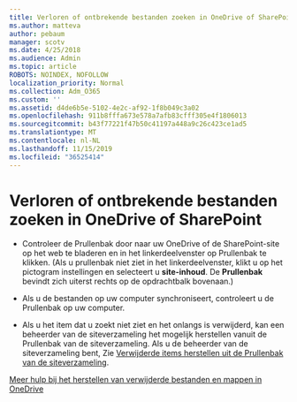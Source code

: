 ```yaml
---
title: Verloren of ontbrekende bestanden zoeken in OneDrive of SharePoint
ms.author: matteva
author: pebaum
manager: scotv
ms.date: 4/25/2018
ms.audience: Admin
ms.topic: article
ROBOTS: NOINDEX, NOFOLLOW
localization_priority: Normal
ms.collection: Adm_O365
ms.custom: ''
ms.assetid: d4de6b5e-5102-4e2c-af92-1f8b049c3a02
ms.openlocfilehash: 911b8fffa673e578a7afb83cfff305e4f1806013
ms.sourcegitcommit: b43f77221f47b50c41197a448a9c26c423ce1ad5
ms.translationtype: MT
ms.contentlocale: nl-NL
ms.lasthandoff: 11/15/2019
ms.locfileid: "36525414"
---
```

# <a name="find-lost-or-missing-files-in-onedrive-or-sharepoint"></a>Verloren of ontbrekende bestanden zoeken in OneDrive of SharePoint

- Controleer de Prullenbak door naar uw OneDrive of de SharePoint-site op het web te bladeren en in het linkerdeelvenster op Prullenbak te klikken. (Als u prullenbak niet ziet in het linkerdeelvenster, klikt u op het pictogram instellingen en selecteert u **site-inhoud**. De **Prullenbak** bevindt zich uiterst rechts op de opdrachtbalk bovenaan.) 
    
- Als u de bestanden op uw computer synchroniseert, controleert u de Prullenbak op uw computer. 
    
- Als u het item dat u zoekt niet ziet en het onlangs is verwijderd, kan een beheerder van de siteverzameling het mogelijk herstellen vanuit de Prullenbak van de siteverzameling. Als u de beheerder van de siteverzameling bent, Zie [Verwijderde items herstellen uit de Prullenbak van de siteverzameling](https://go.microsoft.com/fwlink/?linkid=866439).
    
[Meer hulp bij het herstellen van verwijderde bestanden en mappen in OneDrive](https://go.microsoft.com/fwlink/?linkid=872872)
  

